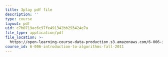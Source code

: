 ```yaml
---
title: 3play pdf file
description: ''
type: course
layout: pdf
uid: c7b0719ac6c97fe491342bb293424e7a
file_type: application/pdf
file_location: >-
  https://open-learning-course-data-production.s3.amazonaws.com/6-006-introduction-to-algorithms-fall-2011/c7b0719ac6c97fe491342bb293424e7a_JRgIXyEPnbA.pdf
course_id: 6-006-introduction-to-algorithms-fall-2011
---
```

